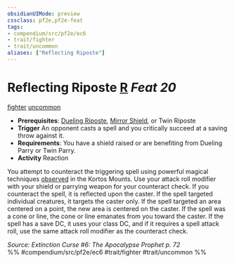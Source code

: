```yaml
---
obsidianUIMode: preview
cssclass: pf2e,pf2e-feat
tags:
- compendium/src/pf2e/ec6
- trait/fighter
- trait/uncommon
aliases: ["Reflecting Riposte"]
---
```

# Reflecting Riposte  [R](../../rules/core-rulebook/chapter-9-playing-the-game.md#Actions "Reaction") *Feat 20*  
[fighter](../../rules/traits/fighter.md)  [uncommon](../../rules/traits/uncommon.md)  

- **Prerequisites**: [Dueling Riposte](dueling-riposte.md), [Mirror Shield](mirror-shield.md), or Twin Riposte
- **Trigger** An opponent casts a spell and you critically succeed at a saving throw against it.
- **Requirements**: You have a shield raised or are benefiting from Dueling Parry or Twin Parry.
- **Activity** Reaction

You attempt to counteract the triggering spell using powerful magical techniques [observed](../../rules/conditions.md#Observed) in the Kortos Mounts. Use your attack roll modifier with your shield or parrying weapon for your counteract check. If you counteract the spell, it is reflected upon the caster. If the spell targeted individual creatures, it targets the caster only. If the spell targeted an area centered on a point, the new area is centered on the caster. If the spell was a cone or line, the cone or line emanates from you toward the caster. If the spell has a save DC, it uses your class DC, and if it requires a spell attack roll, use the same attack roll modifier as the counteract check.

*Source: Extinction Curse #6: The Apocalypse Prophet p. 72*  
%% #compendium/src/pf2e/ec6 #trait/fighter #trait/uncommon %%